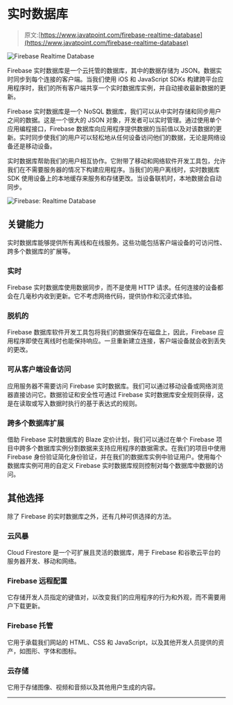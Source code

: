 # 实时数据库

> 原文:[https://www.javatpoint.com/firebase-realtime-database](https://www.javatpoint.com/firebase-realtime-database)

![Firebase Realtime Database](../Images/66581574c39d1b52725f5ccaba3a4949.png)

Firebase 实时数据库是一个云托管的数据库，其中的数据存储为 JSON。数据实时同步到每个连接的客户端。当我们使用 iOS 和 JavaScript SDKs 构建跨平台应用程序时，我们的所有客户端共享一个实时数据库实例，并自动接收最新数据的更新。

Firebase 实时数据库是一个 NoSQL 数据库，我们可以从中实时存储和同步用户之间的数据。这是一个很大的 JSON 对象，开发者可以实时管理。通过使用单个应用编程接口，Firebase 数据库向应用程序提供数据的当前值以及对该数据的更新。实时同步使我们的用户可以轻松地从任何设备访问他们的数据，无论是网络设备还是移动设备。

实时数据库帮助我们的用户相互协作。它附带了移动和网络软件开发工具包，允许我们在不需要服务器的情况下构建应用程序。当我们的用户离线时，实时数据库 SDK 使用设备上的本地缓存来服务和存储更改。当设备联机时，本地数据会自动同步。

![Firebase: Realtime Database](../Images/136905344e137463a5e738401c029579.png)

## 关键能力

实时数据库能够提供所有离线和在线服务。这些功能包括客户端设备的可访问性、跨多个数据库的扩展等。

### 实时

Firebase 实时数据库使用数据同步，而不是使用 HTTP 请求。任何连接的设备都会在几毫秒内收到更新。它不考虑网络代码，提供协作和沉浸式体验。

### 脱机的

Firebase 数据库软件开发工具包将我们的数据保存在磁盘上，因此，Firebase 应用程序即使在离线时也能保持响应。一旦重新建立连接，客户端设备就会收到丢失的更改。

### 可从客户端设备访问

应用服务器不需要访问 Firebase 实时数据库。我们可以通过移动设备或网络浏览器直接访问它。数据验证和安全性可通过 Firebase 实时数据库安全规则获得，这是在读取或写入数据时执行的基于表达式的规则。

### 跨多个数据库扩展

借助 Firebase 实时数据库的 Blaze 定价计划，我们可以通过在单个 Firebase 项目中跨多个数据库实例分割数据来支持应用程序的数据需求。在我们的项目中使用 Firebase 身份验证简化身份验证，并在我们的数据库实例中验证用户。使用每个数据库实例可用的自定义 Firebase 实时数据库规则控制对每个数据库中数据的访问。

## 其他选择

除了 Firebase 的实时数据库之外，还有几种可供选择的方法。

### 云风暴

Cloud Firestore 是一个可扩展且灵活的数据库，用于 Firebase 和谷歌云平台的服务器开发、移动和网络。

### Firebase 远程配置

它存储开发人员指定的键值对，以改变我们的应用程序的行为和外观，而不需要用户下载更新。

### Firebase 托管

它用于承载我们网站的 HTML、CSS 和 JavaScript，以及其他开发人员提供的资产，如图形、字体和图标。

### 云存储

它用于存储图像、视频和音频以及其他用户生成的内容。

* * *
